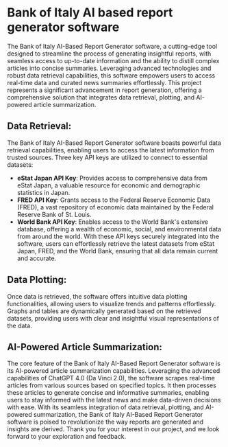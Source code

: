 # Bank of Italy AI based report generator software

The Bank of Italy AI-Based Report Generator software, a cutting-edge tool designed to streamline the process of generating insightful reports, with seamless access to up-to-date information and the ability to distill complex articles into concise summaries. Leveraging advanced technologies and robust data retrieval capabilities, this software empowers users to access real-time data and curated news summaries effortlessly. This project represents a significant advancement in report generation, offering a comprehensive solution that integrates data retrieval, plotting, and AI-powered article summarization. 


## Data Retrieval:
The Bank of Italy AI-Based Report Generator software boasts powerful data retrieval capabilities, enabling users to access the latest information from trusted sources. Three key API keys are utilized to connect to essential datasets:
- **eStat Japan API Key**: Provides access to comprehensive data from eStat Japan, a valuable resource for economic and demographic statistics in Japan.
- **FRED API Key**: Grants access to the Federal Reserve Economic Data (FRED), a vast repository of economic data maintained by the Federal Reserve Bank of St. Louis.
- **World Bank API Key**: Enables access to the World Bank's extensive database, offering a wealth of economic, social, and environmental data from around the world.
With these API keys securely integrated into the software, users can effortlessly retrieve the latest datasets from eStat Japan, FRED, and the World Bank, ensuring that all data remain current and accurate.


## Data Plotting:
Once data is retrieved, the software offers intuitive data plotting functionalities, allowing users to visualize trends and patterns effortlessly. Graphs and tables are dynamically generated based on the retrieved datasets, providing users with clear and insightful visual representations of the data.


## AI-Powered Article Summarization:
The core feature of the Bank of Italy AI-Based Report Generator software is its AI-powered article summarization capabilities. Leveraging the advanced capabilities of ChatGPT 4.0 (Da Vinci 2.0), the software scrapes real-time articles from various sources based on specified topics. It then processes these articles to generate concise and informative summaries, enabling users to stay informed with the latest news and make data-driven decisions with ease. With its seamless integration of data retrieval, plotting, and AI-powered summarization, the Bank of Italy AI-Based Report Generator software is poised to revolutionize the way reports are generated and insights are derived. Thank you for your interest in our project, and we look forward to your exploration and feedback.
